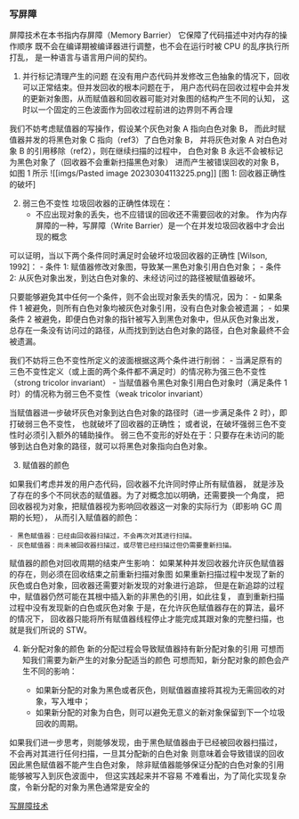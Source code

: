 ### 写屏障
屏障技术在本书指内存屏障（Memory Barrier）
它保障了代码描述中对内存的操作顺序 既不会在编译期被编译器进行调整，也不会在运行时被 CPU 的乱序执行所打乱， 是一种语言与语言用户间的契约。

1. 并行标记清理产生的问题
在没有用户态代码并发修改三色抽象的情况下，回收可以正常结束。但并发回收的根本问题在于， 用户态代码在回收过程中会并发的更新对象图，从而赋值器和回收器可能对对象图的结构产生不同的认知， 这时以一个固定的三色波面作为回收过程前进的边界则不再合理

我们不妨考虑赋值器的写操作，假设某个灰色对象 A 指向白色对象 B， 而此时赋值器并发的将黑色对象 C 指向（ref3）了白色对象 B， 并将灰色对象 A 对白色对象 B 的引用移除（ref2），则在继续扫描的过程中， 白色对象 B 永远不会被标记为黑色对象了（回收器不会重新扫描黑色对象）
进而产生被错误回收的对象 B，如图 1 所示
![[imgs/Pasted image 20230304113225.png]]
[图 1: 回收器正确性的破坏]

2. 弱三色不变性
垃圾回收器的正确性体现在：
    - 不应出现对象的丢失，也不应错误的回收还不需要回收的对象。 作为内存屏障的一种，写屏障（Write Barrier）是一个在并发垃圾回收器中才会出现的概念

可以证明，当以下两个条件同时满足时会破坏垃圾回收器的正确性 [Wilson, 1992]：
    - 条件 1: 赋值器修改对象图，导致某一黑色对象引用白色对象；
    - 条件 2: 从灰色对象出发，到达白色对象的、未经访问过的路径被赋值器破坏。

只要能够避免其中任何一个条件，则不会出现对象丢失的情况，因为：
    - 如果条件 1 被避免，则所有白色对象均被灰色对象引用，没有白色对象会被遗漏；
    - 如果条件 2 被避免，即便白色对象的指针被写入到黑色对象中，但从灰色对象出发，总存在一条没有访问过的路径，从而找到到达白色对象的路径，白色对象最终不会被遗漏。

我们不妨将三色不变性所定义的波面根据这两个条件进行削弱：
    - 当满足原有的三色不变性定义（或上面的两个条件都不满足时）的情况称为强三色不变性（strong tricolor invariant）
    - 当赋值器令黑色对象引用白色对象时（满足条件 1 时）的情况称为弱三色不变性（weak tricolor invariant）

当赋值器进一步破坏灰色对象到达白色对象的路径时（进一步满足条件 2 时），即打破弱三色不变性， 也就破坏了回收器的正确性；
或者说，在破坏强弱三色不变性时必须引入额外的辅助操作。 
弱三色不变形的好处在于：只要存在未访问的能够到达白色对象的路径，就可以将黑色对象指向白色对象。

3. 赋值器的颜色

如果我们考虑并发的用户态代码，回收器不允许同时停止所有赋值器， 就是涉及了存在的多个不同状态的赋值器。为了对概念加以明确，还需要换一个角度， 把回收器视为对象，把赋值器视为影响回收器这一对象的实际行为（即影响 GC 周期的长短）， 从而引入赋值器的颜色：

    - 黑色赋值器：已经由回收器扫描过，不会再次对其进行扫描。
    - 灰色赋值器：尚未被回收器扫描过，或尽管已经扫描过但仍需要重新扫描。

赋值器的颜色对回收周期的结束产生影响： 如果某种并发回收器允许灰色赋值器的存在，则必须在回收结束之前重新扫描对象图
如果重新扫描过程中发现了新的灰色或白色对象，回收器还需要对新发现的对象进行追踪， 但是在新追踪的过程中，赋值器仍然可能在其根中插入新的非黑色的引用，如此往复， 直到重新扫描过程中没有发现新的白色或灰色对象
于是，在允许灰色赋值器存在的算法，最坏的情况下， 回收器只能将所有赋值器线程停止才能完成其跟对象的完整扫描，也就是我们所说的 STW。

4. 新分配对象的颜色
新的分配过程会导致赋值器持有新分配对象的引用
可想而知我们需要为新产生的对象分配适当的颜色
可想而知，新分配对象的颜色会产生不同的影响：

    - 如果新分配的对象为黑色或者灰色，则赋值器直接将其视为无需回收的对象，写入堆中；
    - 如果新分配的对象为白色，则可以避免无意义的新对象保留到下一个垃圾回收的周期。

如果我们进一步思考，则能够发现，由于黑色赋值器由于已经被回收器扫描过， 不会再对其进行任何扫描，一旦其分配新的白色对象 则意味着会导致错误的回收
因此黑色赋值器不能产生白色对象， 除非赋值器能够保证分配的白色对象的引用能够被写入到灰色波面中， 但这实践起来并不容易
不难看出，为了简化实现复杂度，令新分配的对象为黑色通常是安全的


[写屏障技术](https://golang.design/under-the-hood/zh-cn/part2runtime/ch08gc/barrier/)
